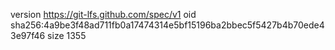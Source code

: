 version https://git-lfs.github.com/spec/v1
oid sha256:4a9be3f48ad711fb0a17474314e5bf15196ba2bbec5f5427b4b70ede43e97f46
size 1355
